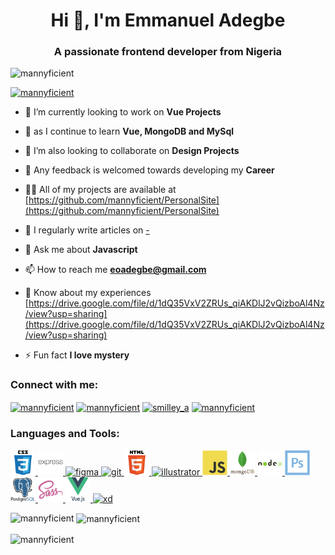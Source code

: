 <h1 align="center">Hi 👋, I'm Emmanuel Adegbe</h1>
<h3 align="center">A passionate frontend developer from Nigeria</h3>

<p align="left"> <img src="https://komarev.com/ghpvc/?username=mannyficient&label=Profile%20views&color=0e75b6&style=flat" alt="mannyficient" /> </p>

<p align="left"> <a href="https://twitter.com/mannyficient" target="blank"><img src="https://img.shields.io/twitter/follow/mannyficient?logo=twitter&style=for-the-badge" alt="mannyficient" /></a> </p>

- 🔭 I’m currently looking to work on **Vue Projects**

- 🌱 as I continue to learn **Vue, MongoDB and MySql**

- 👯 I’m also looking to collaborate on **Design Projects**

- 🤝 Any feedback is welcomed towards developing my **Career**

- 👨‍💻 All of my projects are available at [https://github.com/mannyficient/PersonalSite](https://github.com/mannyficient/PersonalSite)

- 📝 I regularly write articles on [-](-)

- 💬 Ask me about **Javascript**

- 📫 How to reach me **eoadegbe@gmail.com**

- 📄 Know about my experiences [https://drive.google.com/file/d/1dQ35VxV2ZRUs_qiAKDlJ2vQizboAl4Nz/view?usp=sharing](https://drive.google.com/file/d/1dQ35VxV2ZRUs_qiAKDlJ2vQizboAl4Nz/view?usp=sharing)

- ⚡ Fun fact **I love mystery**

<h3 align="left">Connect with me:</h3>
<p align="left">
<a href="https://twitter.com/mannyficient" target="blank"><img align="center" src="https://raw.githubusercontent.com/rahuldkjain/github-profile-readme-generator/master/src/images/icons/Social/twitter.svg" alt="mannyficient" height="30" width="40" /></a>
<a href="https://linkedin.com/in/mannyficient" target="blank"><img align="center" src="https://raw.githubusercontent.com/rahuldkjain/github-profile-readme-generator/master/src/images/icons/Social/linked-in-alt.svg" alt="mannyficient" height="30" width="40" /></a>
<a href="https://instagram.com/smilley_a" target="blank"><img align="center" src="https://raw.githubusercontent.com/rahuldkjain/github-profile-readme-generator/master/src/images/icons/Social/instagram.svg" alt="smilley_a" height="30" width="40" /></a>
<a href="https://www.behance.net/mannyficient" target="blank"><img align="center" src="https://raw.githubusercontent.com/rahuldkjain/github-profile-readme-generator/master/src/images/icons/Social/behance.svg" alt="mannyficient" height="30" width="40" /></a>
</p>

<h3 align="left">Languages and Tools:</h3>
<p align="left"> <a href="https://www.w3schools.com/css/" target="_blank"> <img src="https://raw.githubusercontent.com/devicons/devicon/master/icons/css3/css3-original-wordmark.svg" alt="css3" width="40" height="40"/> </a> <a href="https://expressjs.com" target="_blank"> <img src="https://raw.githubusercontent.com/devicons/devicon/master/icons/express/express-original-wordmark.svg" alt="express" width="40" height="40"/> </a> <a href="https://www.figma.com/" target="_blank"> <img src="https://www.vectorlogo.zone/logos/figma/figma-icon.svg" alt="figma" width="40" height="40"/> </a> <a href="https://git-scm.com/" target="_blank"> <img src="https://www.vectorlogo.zone/logos/git-scm/git-scm-icon.svg" alt="git" width="40" height="40"/> </a> <a href="https://www.w3.org/html/" target="_blank"> <img src="https://raw.githubusercontent.com/devicons/devicon/master/icons/html5/html5-original-wordmark.svg" alt="html5" width="40" height="40"/> </a> <a href="https://www.adobe.com/in/products/illustrator.html" target="_blank"> <img src="https://www.vectorlogo.zone/logos/adobe_illustrator/adobe_illustrator-icon.svg" alt="illustrator" width="40" height="40"/> </a> <a href="https://developer.mozilla.org/en-US/docs/Web/JavaScript" target="_blank"> <img src="https://raw.githubusercontent.com/devicons/devicon/master/icons/javascript/javascript-original.svg" alt="javascript" width="40" height="40"/> </a> <a href="https://www.mongodb.com/" target="_blank"> <img src="https://raw.githubusercontent.com/devicons/devicon/master/icons/mongodb/mongodb-original-wordmark.svg" alt="mongodb" width="40" height="40"/> </a> <a href="https://nodejs.org" target="_blank"> <img src="https://raw.githubusercontent.com/devicons/devicon/master/icons/nodejs/nodejs-original-wordmark.svg" alt="nodejs" width="40" height="40"/> </a> <a href="https://www.photoshop.com/en" target="_blank"> <img src="https://raw.githubusercontent.com/devicons/devicon/master/icons/photoshop/photoshop-line.svg" alt="photoshop" width="40" height="40"/> </a> <a href="https://www.postgresql.org" target="_blank"> <img src="https://raw.githubusercontent.com/devicons/devicon/master/icons/postgresql/postgresql-original-wordmark.svg" alt="postgresql" width="40" height="40"/> </a> <a href="https://sass-lang.com" target="_blank"> <img src="https://raw.githubusercontent.com/devicons/devicon/master/icons/sass/sass-original.svg" alt="sass" width="40" height="40"/> </a> <a href="https://vuejs.org/" target="_blank"> <img src="https://raw.githubusercontent.com/devicons/devicon/master/icons/vuejs/vuejs-original-wordmark.svg" alt="vuejs" width="40" height="40"/> </a> <a href="https://www.adobe.com/products/xd.html" target="_blank"> <img src="https://cdn.worldvectorlogo.com/logos/adobe-xd.svg" alt="xd" width="40" height="40"/> </a> </p>

<p><img align="left" src="https://github-readme-stats.vercel.app/api/top-langs?username=mannyficient&show_icons=true&locale=en&layout=compact" alt="mannyficient" /></p>

<p>&nbsp;<img align="center" src="https://github-readme-stats.vercel.app/api?username=mannyficient&show_icons=true&locale=en" alt="mannyficient" /></p>

<p><img align="center" src="https://github-readme-streak-stats.herokuapp.com/?user=mannyficient&" alt="mannyficient" /></p>

